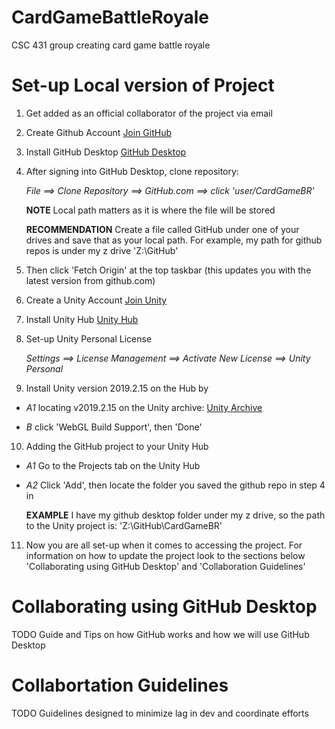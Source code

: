 # CardGameBattleRoyale
CSC 431 group creating card game battle royale

# Set-up Local version of Project
1. Get added as an official collaborator of the project via email
2. Create Github Account [Join GitHub](https://github.com/join)
3. Install GitHub Desktop [GitHub Desktop](https://central.github.com/deployments/desktop/desktop/latest/win32)
4. After signing into GitHub Desktop, clone repository: 

   *File ==> Clone Repository ==> GitHub.com ==> click 'user/CardGameBR'*
   
   **NOTE** Local path matters as it is where the file will be stored
   
   **RECOMMENDATION** Create a file called GitHub under one of your drives and save that as your local path. For example, my path for github repos is under my z drive 'Z:\GitHub'
 
5. Then click 'Fetch Origin' at the top taskbar (this updates you with the latest version from github.com)
6. Create a Unity Account [Join Unity](https://id.unity.com/en/account/new)
7. Install Unity Hub [Unity Hub](https://public-cdn.cloud.unity3d.com/hub/prod/UnityHubSetup.exe)
8. Set-up Unity Personal License

   *Settings ==> License Management ==> Activate New License ==> Unity Personal*
   
9. Install Unity version 2019.2.15 on the Hub by 

- *A1* locating v2019.2.15 on the Unity archive: [Unity Archive](https://unity3d.com/get-unity/download/archive)

- *B* click 'WebGL Build Support', then 'Done'

10. Adding the GitHub project to your Unity Hub

- *A1* Go to the Projects tab on the Unity Hub

- *A2* Click 'Add', then locate the folder you saved the github repo in step 4 in

   **EXAMPLE** I have my github desktop folder under my z drive, so the path to the Unity project is: 'Z:\GitHub\CardGameBR'
   
11. Now you are all set-up when it comes to accessing the project. For information on how to update the project look to the sections below 'Collaborating using GitHub Desktop' and 'Collaboration Guidelines'

# Collaborating using GitHub Desktop

TODO Guide and Tips on how GitHub works and how we will use GitHub Desktop

# Collabortation Guidelines

TODO Guidelines designed to minimize lag in dev and coordinate efforts
